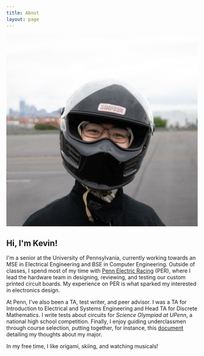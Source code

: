 ```yaml
---
title: About
layout: page
---
```

![Profile Image](/assets/images/helmetPic.jpg)

<h2>Hi, I'm Kevin!</h2>

I'm a senior at the University of Pennsylvania, currently working towards
an MSE in Electrical Engineering and BSE in Computer Engineering.
Outside of classes, I spend most of my time with
[Penn Electric Racing](/Penn-Electric-Racing) (PER),
where I lead the hardware team in designing, reviewing, and testing our
custom printed circuit boards. My experience on PER is what sparked my
interested in electronics design.
<!-- Especially interested in insert specific stuff, fits here -->

At Penn, I've also been a TA, test writer, and peer advisor. I was a TA for
Introduction to Electrical and Systems Engineering and Head TA for Discrete Mathematics.
I write tests about circuits for *Science Olympiad at UPenn*, a national
high school competition. Finally, I enjoy guiding underclassmen through course
selection, putting together, for instance, this
[document](/assets/WhyCMPE.pdf) detailing my thoughts about
my major.

In my free time, I like origami, skiing, and watching musicals!

<!--
<h2>Skills</h2>

<ul class="skill-list">
	<li>PCB Design (Altium)</li>
	<li>FPGA (Verilog)</li>
	<li>SPICE</li>
	<li>Electronics Laboratory Equipment</li>
	<li>Surface Mount Soldering</li>
	<li>Java</li>
	<li>C</li>
	<li>C++</li>
</ul>
-->

